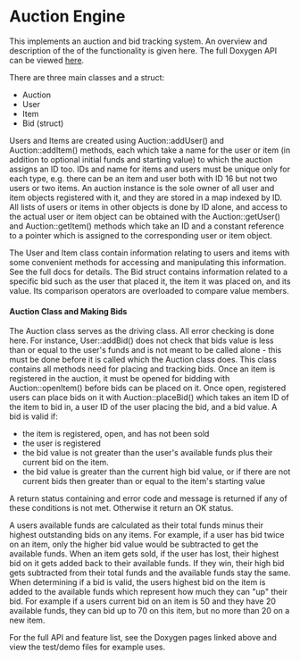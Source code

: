 
# Auction Engine
This implements an auction and bid tracking system. An overview and description of the of the functionality is given here. The full Doxygen API can be viewed [here](http://eg.bucknell.edu/~rae018/auction_engine/docs/annotated.html). 

There are three main classes and a struct:
- Auction
- User
- Item
- Bid (struct)

Users and Items are created using Auction::addUser() and Auction::addItem() methods, each which take a name for the user or item (in addition to optional initial funds and starting value) to which the auction assigns an ID too. IDs and name for items and users must be unique only for each type, e.g. there can be an item and user both with ID 16 but not two users or two items. An auction instance is the sole owner of all user and item objects registered with it, and they are stored in a map indexed by ID. All lists of users or items in other objects is done by ID alone, and access to the actual user or item object can be obtained with the Auction::getUser() and Auction::getItem() methods which take an ID and a constant reference to a pointer which is assigned to the corresponding user or item object. 

The User and Item class contain information relating to users and items with some convenient methods for accessing and manipulating this information. See the full docs for details. The Bid struct contains information related to a specific bid such as the user that placed it, the item it was placed on, and its value. Its comparison operators are overloaded to compare value members.

#### Auction Class and Making Bids
The Auction class serves as the driving class. All error checking is done  here. For instance, User::addBid() does not check that bids value is less than or equal to the user's funds and is not meant to be called alone - this must be done before it is called which the Auction class does. This class contains all methods need for placing and tracking bids. Once an item is registered in the auction, it must be opened for bidding with Auction::openItem() before bids can be placed on it. Once open, registered users can place bids on it with Auction::placeBid() which takes an item ID of the item to bid in, a user ID of the user placing the bid, and a bid value. A bid is valid if:
- the item is registered, open, and has not been sold
- the user is registered
- the bid value is not greater than the user's available funds plus their current bid on the item. 
- the bid value is greater than the current high bid value, or if there are not current bids then greater than or equal to the item's starting value

A return status containing and error code and message is returned if any of these conditions is not met. Otherwise it return an OK status. 

A users available funds are calculated as their total funds minus their highest outstanding bids on any items. For example, if a user has bid twice on an item, only the higher bid value would be subtracted to get the available funds. When an item gets sold, if the user has lost, their highest bid on it gets added back to their available funds. If they win, their high bid gets subtracted from their total funds and the available funds stay the same. When determining if a bid is valid, the users highest bid on the item is added to the available funds which represent how much they can "up" their bid. For example if a users current bid on an item is 50 and they have 20 available funds, they can bid up to 70 on this item, but no more than 20 on a new item. 

For the full API and feature list, see the Doxygen pages linked above and view the test/demo files for example uses.




